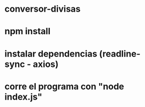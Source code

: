# conversor-divisas
# npm install
# instalar dependencias (readline-sync - axios)
# corre el programa con "node index.js"

